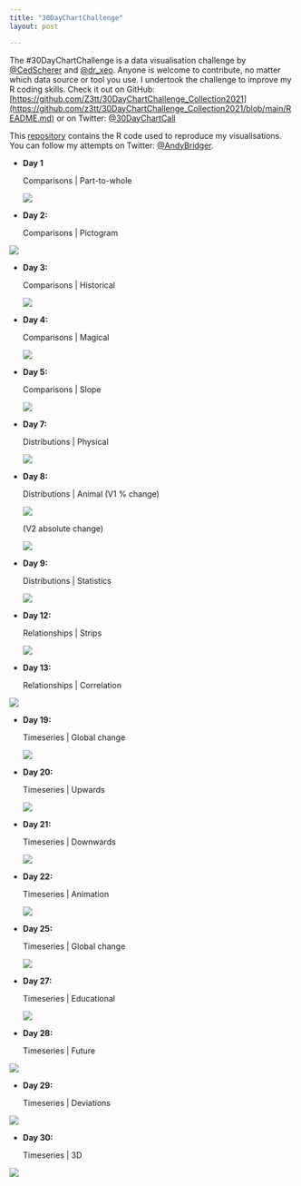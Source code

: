 ```yaml
---
title: "30DayChartChallenge"
layout: post

---
```


The #30DayChartChallenge is a data visualisation challenge by [@CedScherer](https://twitter.com/CedScherer) and [@dr_xeo](https://twitter.com/dr_xeo). Anyone is welcome to contribute, no matter which data source or tool you use. I undertook the challenge to improve my R coding skills. Check it out on GitHub: [https://github.com/Z3tt/30DayChartChallenge_Collection2021](https://github.com/z3tt/30DayChartChallenge_Collection2021/blob/main/README.md) or on Twitter: [@30DayChartCall](https://twitter.com/30DayChartChall)

This [repository](https://github.com/andybridger/30DayChartChallenge) contains the R code used to reproduce my visualisations. You can follow my attempts on Twitter: [@AndyBridger](https://twitter.com/AndyBridger).

- **Day 1** 

  Comparisons | Part-to-whole

  ![](https://github.com/andybridger/30DayChartChallenge/blob/main/day01/day01.png?raw=true)

- **Day 2:**

  Comparisons | Pictogram

 ![](https://github.com/andybridger/30DayChartChallenge/blob/main/day02/day02.png?raw=true)

- **Day 3:**

  Comparisons | Historical
  
  ![](https://github.com/andybridger/30DayChartChallenge/blob/main/day03/day03.PNG?raw=true)

- **Day 4:**

  Comparisons | Magical

   ![](https://github.com/andybridger/30DayChartChallenge/blob/main/day04/day04.png?raw=true)

- **Day 5:**

   Comparisons | Slope

   ![](https://github.com/andybridger/30DayChartChallenge/blob/main/day05/day05.png?raw=true)

- **Day 7:**

  Distributions | Physical

   ![](https://github.com/andybridger/30DayChartChallenge/blob/main/day07/day07.png?raw=true)
   
- **Day 8:**

  Distributions | Animal (V1 % change)

    ![](https://github.com/andybridger/30DayChartChallenge/blob/main/day08/day08.png?raw=true)
  
  (V2 absolute change)
  
  ![](https://github.com/andybridger/30DayChartChallenge/blob/main/day08/day08_number.png?raw=true)
  
- **Day 9:**

  Distributions | Statistics

  ![](https://github.com/andybridger/30DayChartChallenge/blob/main/day09/day09.png?raw=true)
  
- **Day 12:**

  Relationships | Strips

  ![](https://github.com/andybridger/30DayChartChallenge/blob/main/day12/day12.png?raw=true)

- **Day 13:**

  Relationships | Correlation

 ![](https://github.com/andybridger/30DayChartChallenge/blob/main/day13/day13.png?raw=true)

- **Day 19:**

  Timeseries | Global change
  
   ![](https://github.com/andybridger/30DayChartChallenge/blob/main/day19/day19.png?raw=true)

- **Day 20:**

  Timeseries | Upwards
  
   ![](https://github.com/andybridger/30DayChartChallenge/blob/main/day20/day20.png?raw=true)

- **Day 21:**

  Timeseries | Downwards
  
   ![](https://github.com/andybridger/30DayChartChallenge/blob/main/day21/day21.png?raw=true)
  
- **Day 22:**

  Timeseries | Animation

  ![](https://github.com/andybridger/30DayChartChallenge/blob/main/day22/day22.gif?raw=true)
  
- **Day 25:**

  Timeseries | Global change

  ![](https://github.com/andybridger/30DayChartChallenge/blob/main/day25/day25.gif?raw=true)
  
- **Day 27:**

  Timeseries | Educational

  ![](https://github.com/andybridger/30DayChartChallenge/blob/main/day27/day27.png?raw=true)
  
- **Day 28:**

  Timeseries | Future

![](https://github.com/andybridger/30DayChartChallenge/blob/main/day28/day28.png?raw=true)
  
- **Day 29:**

  Timeseries | Deviations

![](https://github.com/andybridger/30DayChartChallenge/blob/main/day29/day29.png?raw=true)
  
- **Day 30:**

  Timeseries | 3D

![](https://github.com/andybridger/30DayChartChallenge/blob/main/day30/day30.gif?raw=true)
